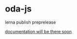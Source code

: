 # oda-js

lerna publish preprelease

[documentation will be there soon](https://oda-js.github.io/oda-js-documentation/)
